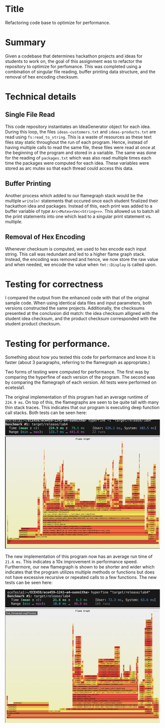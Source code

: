# Title

Refactoring code base to optimize for performance.

# Summary

Given a codebase that determines hackathon projects and ideas for students to work on, the goal of this assignment was to refactor the repository to optimize for perfomance. This was completed using a combination of singular file reading, buffer printing data structure, and the removal of hex encoding checksum.

# Technical details

## Single File Read
This code repository instantiates an IdeaGenerator object for each idea. During this loop, the files `ideas-customers.txt` and `ideas-products.txt` are read using `fs:read_to_string`. This is a waste of resources as these text files stay static throughout the run of each program. Hence, instead of having multiple calls to read the same file, these files were read at once at the beginning of the program and stored in a variable. The same was done for the reading of `packages.txt` which was also read multiple times each time the packages were computed for each idea. These variables were stored as arc mutex so that each thread could access this data.

## Buffer Printing
Another process which added to our flamegraph stack would be the multiple `writeln!` statements that occured once each student finalized their hackathon idea and packages. Instead of this, each print was added to a buffer variable of type `Arc<Mutex<Vec<String>>>`. This allowed us to batch all the print statements into one which lead to a singular print statement vs. multiple.

## Removal of Hex Encoding
Whenever checksum is computed, we used to hex encode each input string. This call was redundant and led to a higher flame graph stack. Instead, the encoding was removed and hence, we now store the raw value and when needed, we encode the value when `fmt::Display` is called upon.

# Testing for correctness

I compared the output from the enhanced code with that of the original sample code. When using identical data files and input parameters, both versions constructed the same projects. Additionally, the checksums presented at the conclusion did match: the idea checksum alligned with the student idea checksum, and the product checksum corresponded with the student product checksum.

# Testing for performance.

Something about how you tested this code for performance and know it is faster (about 3 paragraphs, referring to the flamegraph as appropriate.)

Two forms of testing were computed for performance. The first was by comparing the hyperfine of each version of the program. The second was by comparing the flamegraph of each version. All tests were performed on ecetesla1.

The original implementation of this program had an average runtime of `224.9 ms`. On top of this, the flamegraphs are seen to be quite tall with many thin stack traces. This indicates that our program is executing deep function call stacks. Both tests can be seen here:

![alt text](initial_times.png)
![alt text](initial_flamegraph.png)

The new implementation of this program now has an average run time of `21.6 ms`. This indicates a 10x improvement in performance speed. Furthermore, our new flamegraph is shown to be shorter and wider which indicates that the program utilizes multiple methods or functions but does not have excessive recursive or repeated calls to a few functions. The new tests can be seen here:

![alt text](final_times.png)
![alt text](final_flamegraph.png)